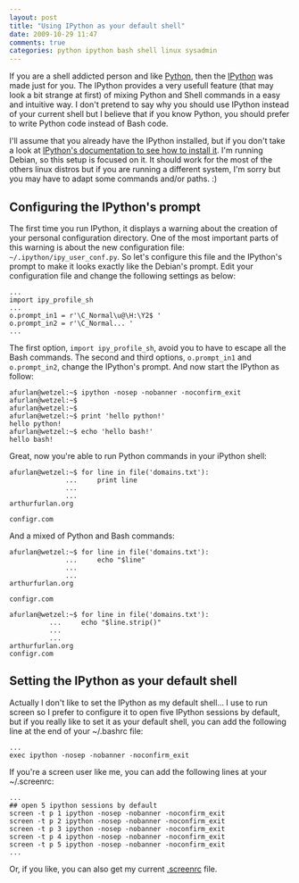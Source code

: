 ```yaml
---
layout: post
title: "Using IPython as your default shell"
date: 2009-10-29 11:47
comments: true
categories: python ipython bash shell linux sysadmin
---
```

If you are a shell addicted person and like [Python](http://python.org), then the [IPython](http://ipython.org)
was made just for you. The IPython
provides a very usefull feature (that may look a bit strange at first) of mixing Python and Shell commands
in a easy and intuitive way. I don't pretend to say why you should use IPython instead of your current shell
but I believe that if you know Python, you should prefer to write Python code instead of Bash code.

I'll assume that you already have the IPython installed, but if you don't take a look at
[IPython's documentation to see how to install it](http://ipython.org/install.html). I'm running Debian, so
this setup is focused on it. It should work for the most of the others linux distros but if you are running
a different system, I'm sorry but you may have to adapt some commands and/or paths. :)

Configuring the IPython's prompt
--------------------------------

The first time you run IPython, it displays a warning about the creation of your personal configuration directory.
One of the most important parts of this warning is about the new configuration file: `~/.ipython/ipy_user_conf.py`.
So let's configure this file and the IPython's prompt to make it looks exactly like the Debian's prompt. Edit your
configuration file and change the following settings as below:

    ...
    import ipy_profile_sh
    ...
    o.prompt_in1 = r'\C_Normal\u@\H:\Y2$ '
    o.prompt_in2 = r'\C_Normal... '
    ...

The first option, `import ipy_profile_sh`, avoid you to have to escape all the Bash commands. The second and
third options, `o.prompt_in1` and `o.prompt_in2`, change the IPython's prompt. And now start the IPython as follow:

    afurlan@wetzel:~$ ipython -nosep -nobanner -noconfirm_exit
    afurlan@wetzel:~$
    afurlan@wetzel:~$ 
    afurlan@wetzel:~$ print 'hello python!'
    hello python!
    afurlan@wetzel:~$ echo 'hello bash!'
    hello bash!


Great, now you're able to run Python commands in your iPython shell:

    afurlan@wetzel:~$ for line in file('domains.txt'):
                  ...     print line
                  ...    
                  ...    
    arthurfurlan.org
    
    configr.com

And a mixed of Python and Bash commands:

    afurlan@wetzel:~$ for line in file('domains.txt'):
                  ...     echo "$line"
                  ...    
                  ...    
    arthurfurlan.org
    
    configr.com

    afurlan@wetzel:~$ for line in file('domains.txt'):
              ...     echo "$line.strip()"
              ...    
              ...    
    arthurfurlan.org
    configr.com


Setting the IPython as your default shell
-----------------------------------------

Actually I don't like to set the IPython as my default shell... I use to run screen so I prefer to configure it to open five IPython sessions by default, but if you really like to set it as your default shell, you can add the following line at the end of your ~/.bashrc file:

    ...
    exec ipython -nosep -nobanner -noconfirm_exit


If you're a screen user like me, you can add the following lines at your ~/.screenrc:

    ...
    ## open 5 ipython sessions by default
    screen -t p 1 ipython -nosep -nobanner -noconfirm_exit
    screen -t p 2 ipython -nosep -nobanner -noconfirm_exit
    screen -t p 3 ipython -nosep -nobanner -noconfirm_exit
    screen -t p 4 ipython -nosep -nobanner -noconfirm_exit
    screen -t p 5 ipython -nosep -nobanner -noconfirm_exit
    ...

Or, if you like, you can also get my current [.screenrc](https://github.com/arthurfurlan/personal/blob/master/.screenrc) file.
